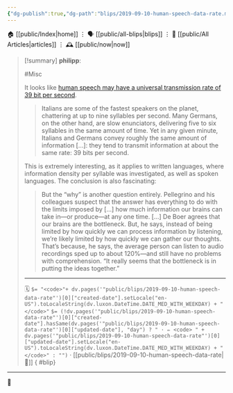 ```yaml
---
{"dg-publish":true,"dg-path":"blips/2019-09-10-human-speech-data-rate.md","dg-permalink":"2019/09/10/human-speech-data-rate/","permalink":"/2019/09/10/human-speech-data-rate/","title":"philipp @ 2019-09-10"}
---
```



<div class="transclusion internal-embed is-loaded"><div class="markdown-embed">




🏠 [[public/Index\|home]]  ⋮ 🗣️ [[public/all-blips\|blips]] ⋮  📝 [[public/All Articles\|articles]]  ⋮ 🕰️ [[public/now\|now]]


</div></div>


> [!summary] **philipp**:
>
> #Misc
>
> It looks like [human speech may have a universal transmission rate of 39 bit per second](https://www.sciencemag.org/news/2019/09/human-speech-may-have-universal-transmission-rate-39-bits-second).
>
> > Italians are some of the fastest speakers on the planet, chattering at up to nine syllables per second. Many Germans, on the other hand, are slow enunciators, delivering five to six syllables in the same amount of time. Yet in any given minute, Italians and Germans convey roughly the same amount of information [...]: they tend to transmit information at about the same rate: 39 bits per second.
>
> This is extremely interesting, as it applies to written languages, where information density per syllable was investigated, as well as spoken languages. The conclusion is also fascinating:
>
> > But the “why” is another question entirely. Pellegrino and his colleagues suspect that the answer has everything to do with the limits imposed by [...] how much information our brains can take in—or produce—at any one time. [...]
> > De Boer agrees that our brains are the bottleneck. But, he says, instead of being limited by how quickly we can process information by listening, we’re likely limited by how quickly we can gather our thoughts. That’s because, he says, the average person can listen to audio recordings sped up to about 120%—and still have no problems with comprehension. “It really seems that the bottleneck is in putting the ideas together.”
> - - -
>
> 🗓️ `$= "<code>"+ dv.pages('"public/blips/2019-09-10-human-speech-data-rate"')[0]["created-date"].setLocale("en-US").toLocaleString(dv.luxon.DateTime.DATE_MED_WITH_WEEKDAY) + "</code>"` `$= (!dv.pages('"public/blips/2019-09-10-human-speech-data-rate"')[0]["created-date"].hasSame(dv.pages('"public/blips/2019-09-10-human-speech-data-rate"')[0]["updated-date"], "day") ? " · ✏️ <code> " + dv.pages('"public/blips/2019-09-10-human-speech-data-rate"')[0]["updated-date"].setLocale("en-US").toLocaleString(dv.luxon.DateTime.DATE_MED_WITH_WEEKDAY) + "</code>" : "")`  · [[public/blips/2019-09-10-human-speech-data-rate\|🔗]]
{ #blip}


- - -

 👾
